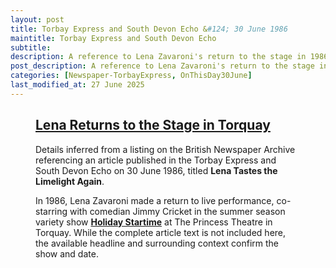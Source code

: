 ```yaml
---
layout: post
title: Torbay Express and South Devon Echo &#124; 30 June 1986
maintitle: Torbay Express and South Devon Echo
subtitle:
description: A reference to Lena Zavaroni's return to the stage in 1986, co-starring in a summer variety show in Torquay.
post_description: A reference to Lena Zavaroni's return to the stage in 1986, co-starring in a summer variety show in Torquay.
categories: [Newspaper-TorbayExpress, OnThisDay30June]
last_modified_at: 27 June 2025
---
```


<figure class="fig3">
<div class="CardLayout">
<div class="CardItem"><h2 id="infobox1" class="infobox"><a href="#infobox1">Lena Returns to the Stage in Torquay</a></h2>
<div class="CardItem split">
<p>Details inferred from a listing on the British Newspaper Archive referencing an article published in the Torbay Express and South Devon Echo on 30 June 1986, titled <strong>Lena Tastes the Limelight Again</strong>.</p>
<p>In 1986, Lena Zavaroni made a return to live performance, co-starring with comedian Jimmy Cricket in the summer season variety show <a href="/1986-07-05-holiday-startime"><strong>Holiday Startime</strong></a> at The Princess Theatre in Torquay. While the complete article text is not included here, the available headline and surrounding context confirm the show and date.</p>
</div></div></div>
</figure>


